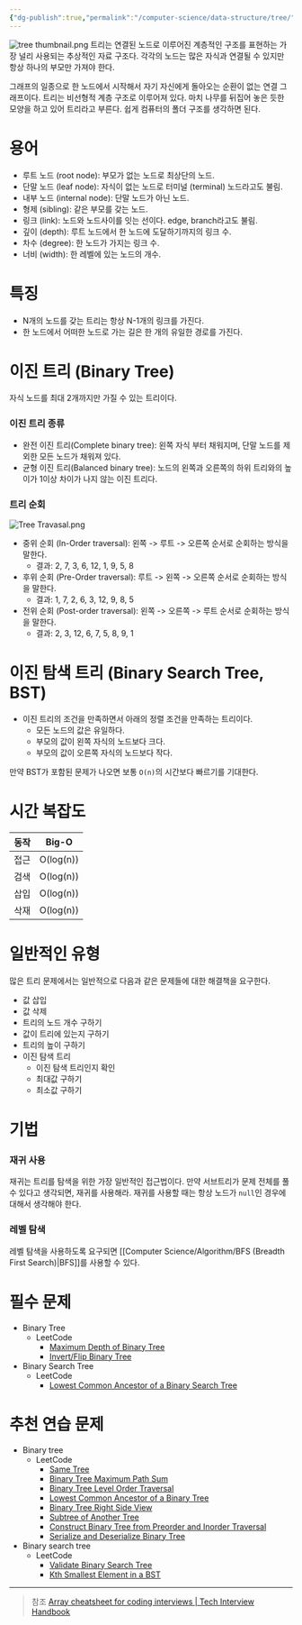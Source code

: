 ```yaml
---
{"dg-publish":true,"permalink":"/computer-science/data-structure/tree/","dgPassFrontmatter":true,"created":"","updated":""}
---
```


![tree thumbnail.png](/img/user/Computer%20Science/Data%20Structure/tree%20thumbnail.png)
트리는 연결된 노드로 이루어진 계층적인 구조를 표현하는 가장 널리 사용되는 추상적인 자료 구조다. 각각의 노드는 많은 자식과 연결될 수 있지만 항상 하나의 부모만 가져야 한다.

그래프의 일종으로 한 노드에서 시작해서 자기 자신에게 돌아오는 순환이 없는 연결 그래프이다. 트리는 비선형적 계층 구조로 이루어져 있다. 마치 나무를 뒤집어 놓은 듯한 모양을 하고 있어 트리라고 부른다. 쉽게 컴퓨터의 폴더 구조를 생각하면 된다.

# 용어
- 루트 노드 (root node): 부모가 없는 노드로 최상단의 노드.
- 단말 노드 (leaf node): 자식이 없는 노드로 터미널 (terminal) 노드라고도 불림.
- 내부 노드 (internal node): 단말 노드가 아닌 노드.
- 형제 (sibling): 같은 부모를 갖는 노드.
- 링크 (link): 노드와 노드사이를 잇는 선이다. edge, branch라고도 불림.
- 깊이 (depth): 루트 노드에서 한 노드에 도달하기까지의 링크 수.
- 차수 (degree): 한 노드가 가지는 링크 수.
- 너비 (width): 한 레벨에 있는 노드의 개수.

# 특징
- N개의 노드를 갖는 트리는 항상 N-1개의 링크를 가진다.
- 한 노드에서 어떠한 노드로 가는 길은 한 개의 유일한 경로를 가진다.

# 이진 트리 (Binary Tree)
자식 노드를 최대 2개까지만 가질 수 있는 트리이다.

### 이진 트리 종류
- 완전 이진 트리(Complete binary tree): 왼쪽 자식 부터 채워지며, 단말 노드를 제외한 모든 노드가 채워져 있다.
- 균형 이진 트리(Balanced binary tree): 노드의 왼쪽과 오른쪽의 하위 트리와의 높이가 1이상 차이가 나지 않는 이진 트리다.

### 트리 순회
![Tree Travasal.png](/img/user/Computer%20Science/Data%20Structure/Tree%20Travasal.png)

- 중위 순회 (In-Order traversal): 왼쪽 -> 루트 -> 오른쪽 순서로 순회하는 방식을 말한다.
	- 결과: 2, 7, 3, 6, 12, 1, 9, 5, 8
- 후위 순회 (Pre-Order traversal): 루트 -> 왼쪽 -> 오른쪽 순서로 순회하는 방식을 말한다.
	- 결과: 1, 7, 2, 6, 3, 12, 9, 8, 5
- 전위 순회 (Post-order traversal): 왼쪽 -> 오른쪽 -> 루트 순서로 순회하는 방식을 말한다.
	- 결과: 2, 3, 12, 6, 7, 5, 8, 9, 1


# 이진 탐색 트리 (Binary Search Tree, BST)
- 이진 트리의 조건을 만족하면서 아래의 정렬 조건을 만족하는 트리이다.
    - 모든 노드의 값은 유일하다.
    - 부모의 값이 왼쪽 자식의 노드보다 크다.
    - 부모의 값이 오른쪽 자식의 노드보다 작다.

만약 BST가 포함된 문제가 나오면 보통 `O(n)`의 시간보다 빠르기를 기대한다.

# 시간 복잡도
| 동작 | Big-O     |
| ---- | --------- |
| 접근 | O(log(n)) |
| 검색 | O(log(n)) |
| 삽입 | O(log(n)) |
| 삭재 | O(log(n)) |

# 일반적인 유형
많은 트리 문제에서는 일반적으로 다음과 같은 문제들에 대한 해결책을 요구한다.
- 값 삽입
- 값 삭제
- 트리의 노드 개수 구하기
- 값이 트리에 있는지 구하기
- 트리의 높이 구하기
- 이진 탐색 트리
	- 이진 탐색 트리인지 확인
	- 최대값 구하기
	- 최소값 구하기

# 기법
### 재귀 사용
재귀는 트리를 탐색을 위한 가장 일반적인 접근법이다. 만약 서브트리가 문제 전체를 풀 수 있다고 생각되면, 재귀를 사용해라.
재귀를 사용할 때는 항상 노드가 `null`인 경우에 대해서 생각해야 한다.

### 레벨 탐색
레벨 탐색을 사용하도록 요구되면 [[Computer Science/Algorithm/BFS (Breadth First Search)\|BFS]]를 사용할 수 있다.

# 필수 문제
- Binary Tree
    - LeetCode
	    - [Maximum Depth of Binary Tree](https://leetcode.com/problems/maximum-depth-of-binary-tree/)
	    - [Invert/Flip Binary Tree](https://leetcode.com/problems/invert-binary-tree/)
- Binary Search Tree
	- LeetCode
	    - [Lowest Common Ancestor of a Binary Search Tree](https://leetcode.com/problems/lowest-common-ancestor-of-a-binary-search-tree/)


# 추천 연습 문제
- Binary tree
    - LeetCode
	    - [Same Tree](https://leetcode.com/problems/same-tree/)
	    - [Binary Tree Maximum Path Sum](https://leetcode.com/problems/binary-tree-maximum-path-sum/)
	    - [Binary Tree Level Order Traversal](https://leetcode.com/problems/binary-tree-level-order-traversal/)
	    - [Lowest Common Ancestor of a Binary Tree](https://leetcode.com/problems/lowest-common-ancestor-of-a-binary-tree/)
	    - [Binary Tree Right Side View](https://leetcode.com/problems/binary-tree-right-side-view/)
	    - [Subtree of Another Tree](https://leetcode.com/problems/subtree-of-another-tree/)
	    - [Construct Binary Tree from Preorder and Inorder Traversal](https://leetcode.com/problems/construct-binary-tree-from-preorder-and-inorder-traversal/)
	    - [Serialize and Deserialize Binary Tree](https://leetcode.com/problems/serialize-and-deserialize-binary-tree/)
- Binary search tree
	- LeetCode
		- [Validate Binary Search Tree](https://leetcode.com/problems/validate-binary-search-tree/)
		- [Kth Smallest Element in a BST](https://leetcode.com/problems/kth-smallest-element-in-a-bst/)

---
> 참조
> [Array cheatsheet for coding interviews | Tech Interview Handbook](https://www.techinterviewhandbook.org/algorithms/array/)